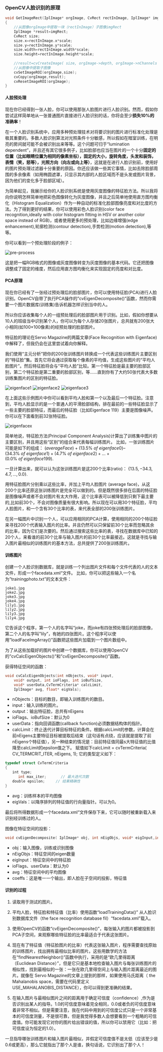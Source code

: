 ### OpenCV人脸识别的原理 

```c++
void GetImageRect(IplImage* orgImage, CvRect rectInImage, IplImage* imgRect,double scale)
{
	//从图像orgImage中提取一块（rectInImage）子图像imgRect
	IplImage *result=imgRect;
	CvRect size;
	size.x=rectInImage.x*scale;
	size.y=rectInImage.y*scale;
	size.width=rectInImage.width*scale;
	size.height=rectInImage.height*scale;
	
	//result=cvCreateImage( size, orgImage->depth, orgImage->nChannels );
	//从图像中提取子图像
	cvSetImageROI(orgImage,size);
	cvCopy(orgImage,result);
	cvResetImageROI(orgImage);
}
```

#### 人脸预处理

现在你已经得到一张人脸，你可以使用那张人脸图片进行人脸识别。然而，假如你尝试这样简单地从一张普通图片直接进行人脸识别的话，你将会至少**损失10%的准确率**！

在一个人脸识别系统中，应用多种预处理技术对将要识别的图片进行标准化处理是极其重要的。多数人脸识别算法对光照条件十分敏感，所以假如在暗室训练，在明亮的房间就可能不会被识别出来等等。这个问题可归于“lumination dependent”，并且还有其它很多例子，比如脸部也应当在图片的一个十分**固定的位置（比如眼睛位置为相同的像素坐标），固定的大小，旋转角度，头发和装饰，表情（笑，怒等），光照方向（向左或向上等）**，这就是在进行人脸识别前，使用好的图片预处理过滤器十分重要的原因。你还应该做一些其它事情，比如去除脸部周围的多余像素（如用椭圆遮罩，只显示其内部的人脸区域而不是头发或图片背景，因为他们的变化多于脸部区域）。

为简单起见，我展示给你的人脸识别系统是使用灰度图像的特征脸方法。所以我将向你说明怎样简单地把彩色图像转化为灰度图像，并且之后简单地使用直方图均衡化（Histogram Equalization）作为一种自动的标准化脸部图像亮度和对比度的方法。为了得到更好的结果，你可以使用彩色人脸识别(color face recognition,ideally with color histogram fitting in HSV or another color space instead of RGB)，或者使用更多的预处理，比如边缘增强(edge enhancement),轮廓检测(contour detection),手势检测(motion detection),等等。

你可以看到一个预处理阶段的例子：

![pre-process](http://www.myexception.cn/img/2012/07/18/144432261.jpg)

这是把一幅RGB格式的图像或灰度图像转变为灰度图像的基本代码。它还把图像调整成了固定的维度，然后应用直方图均衡化来实现固定的亮度和对比度。

#### PCA原理
现在你已经有了一张经过预处理后的脸部图片，你可以使用特征脸(PCA)进行人脸识别。OpenCV自带了执行PCA操作的”cvEigenDecomposite()”函数，然而你需要一个图片数据库(训练集)告诉机器怎样识别当中的人。

所以你应该收集每个人的一组预处理后的脸部图片用于识别。比如，假如你想要从10人的班级当中识别某个人，你可以为每个人存储20张图片，总共就有200张大小相同(如100×100像素)的经预处理的脸部图片。

特征脸的理论在Servo Magazine的两篇文章(Face Recognition with Eigenface)中解释了，但我仍会在这里尝试着向你解释。

我们使用“主元分析”把你的200张训练图片转换成一个代表这些训练图片主要区别的“特征脸”集。首先它将会通过获取每个像素的平均值，生成这些图片的“平均人脸图片”。然后特征脸将会与“平均人脸”比较。第一个特征脸是最主要的脸部区别，第二个特征脸是第二重要的脸部区别，等……直到你有了大约50张代表大多数训练集图片的区别的特征脸。

![eigenface1](http://www.myexception.cn/img/2012/07/18/144432262.jpg)
![eigenface2](http://www.myexception.cn/img/2012/07/18/144432263.jpg)
![eigenface3](http://www.myexception.cn/img/2012/07/18/144432264.jpg)

在上面这些示例图片中你可以看到平均人脸和第一个以及最后一个特征脸。注意到，平均人脸显示的是一个普通人的平滑脸部结构，排在最前的一些特征脸显示了一些主要的脸部特征，而最后的特征脸（比如Eigenface 119）主要是图像噪声。你可以在下面看到前32张特征脸。

![eigenfacex](http://www.myexception.cn/img/2012/07/18/144432265.jpg)

简单地说，特征脸方法(Principal Component Analysis)计算出了训练集中图片的主要区别，并且用这些“区别”的组合来代表每幅训练图片。
比如，一张训练图片可能是如下的组成：
$(averageFace) + (13.5\%\ of\ eigenface0) – (34.3\%\ of\ eigenface1) + (4.7\%\ of\ eigenface2) + … + (0.0\%\ of\ eigenface199)$.

一旦计算出来，就可以认为这张训练图片是这200个比率(ratio)：
$\{13.5, -34.3, 4.7, …, 0.0\}$.

用特征脸图片分别乘以这些比率，并加上平均人脸图片 (average face)，从这200个比率还原这张训练图片是完全可以做到的。但是既然很多排在后面的特征脸是图像噪声或者不会对图片有太大作用，这个比率表可以被降低到只剩下最主要的,比如前30个，不会对图像质量有很大影响。所以现在可以用30个特征脸，平均人脸图片，和一个含有30个比率的表，来代表全部的200张训练图片。

在另一幅图片中识别一个人，可以应用相同的PCA计算，使用相同的200个特征脸来寻找200个代表输入图片的比率。并且仍然可以只保留前30个比率而忽略其余的比率，因为它们是次要的。然后通过搜索这些比率的表，寻找在数据库中已知的20个人，来看谁的前30个比率与输入图片的前30个比率最接近。这就是寻找与输入图片最相似的训练图片的基本方法，总共提供了200张训练图片。

#### 训练图片
创建一个人脸识别数据库，就是训练一个列出图片文件和每个文件代表的人的文本文件，形成一个facedata.xml“文件。
比如，你可以把这些输入一个名为”trainingphoto.txt”的文本文件：
```
joke1.jpg
joke2.jpg
joke3.jpg
joke4.jpg
lily1.jpg
lily2.jpg
lily3.jpg
lily4.jpg
```
它告诉这个程序，第一个人的名字叫“joke，而joke有四张预处理后的脸部图像，第二个人的名字叫”lily”，有她的四张图片。这个程序可以使用”loadFaceImgArray()”函数把这些图片加载到一个图片数组中。

为了从这些加载好的图片中创建一个数据库，你可以使用OpenCV的”cvCalcEigenObjects()”和”cvEigenDecomposite()”函数。

获得特征空间的函数：
```c++
void cvCalcEigenObjects(int nObjects, void* input, 
    void* output, int ioFlags, int ioBufSize, 
    void* userData,CvTermCriteria* calcLimit,
    IplImage* avg, float* eigVals);
```
+ nObjects：目标的数目，即输入训练图片的数目。
+ input：输入训练的图片。
+ output：输出特征脸，总共有nEigens
+ ioFlags、ioBufSize：默认为0
+ userData：指向回调函数(callback function)必须数据结构体的指针。
+ calcLimit：终止迭代计算目标特征的条件。根据calcLimit的参数，计算会在前nEigens主要特征目标被提取后结束（这句话有点绕，应该就是提取了前nEigens个特征值），另一种结束的情况是：目前特征值同最s大特征值的比值降至calcLimit的epsilon值之下。
赋值如下calcLimit = cvTermCriteria( CV_TERMCRIT_ITER, nEigens, 1);
它的类型定义如下：
```c++
typedef struct CvTermCriteria
{
　　int type;　　
      int max_iter;　　　　// 最大迭代次数
　　double epsilon;　　　// 结果精确性
}
```
+ avg：训练样本的平均图像
+ eigVals：以降序排列的特征值的行向量指针。可以为0。

最后将所得数据形成一个facedata.xml“文件保存下来，它可以随时被重新载入来识别经训练过的人。

图像在特征空间的投影：

```c++
void cvEigenDecomposite( IplImage* obj, int nEigObjs, void* eigInput,int ioFlags, void* userData, IplImage* avg, float* coeffs );  
```
+ obj：输入图像，训练或识别图像
+ nEigObjs：特征空间的eigen数量
+ eigInput：特征空间中的特征脸
+ ioFlags、userData：默认为0
+ avg：特征空间中的平均图像
+ coeffs：这是唯一一个输出，即人脸在子空间的投影，特征值

#### 识别的过程

1. 读取用于测试的图片。

2. 平均人脸，特征脸和特征值（比率）使用函数“loadTrainingData()” 从人脸识别数据库文件（the face recognition database fil）“facedata.xml”载入。

3. 使用OpenCV的函数“cvEigenDecomposite()”，每张输入的图片都被投影到PCA子空间，来观察哪些特征脸的比率最适合于代表这张图片。

4. 现在有了特征值（特征脸图片的比率）代表这张输入图片，程序需要查找原始的训练图片，找出拥有最相似比率的图片。这些用数学的方法在“findNearestNeighbor()”函数中执行，采用的是“欧几里得距离（Euclidean Distance）”，但是它只是基本地检查输入图片与每张训练图片的相似性，找到最相似的一张：一张在欧几里得空间上与输入图片距离最近的图片。就像在 Servo Magazine的文章上提到的那样，如果使用马氏距离（ the Mahalanobis space，需要在代码里定义 USE_MAHALANOBIS_DISTANCE），你可以得到更准确的结果。

5. 在输入图片与最相似图片之间的距离用于确定可信度（confidence）,作为是否识别出某人的指导。1.0的可信度意味着完全相同，0.0或者负的可信度意味着非常不相似。但是需要注意，我在代码中用到的可信度公式只是一个非常基本的可信度测量，不是很可靠，但是我觉得多数人会想要看到一个粗略的可信度值。你可能发现它对你的图片给出错误的值，所以你可以禁用它（比如：把可信度设为恒定的1.0）。

一旦指导哪张训练图片和输入图片最相似，并假定可信度值不是太低（应该至少是0.6或更高），那么它就指出了那个人是谁，换句话说，它识别出了那个人！